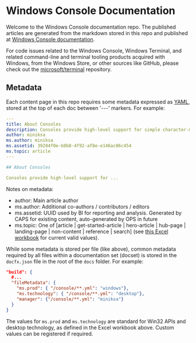 # Windows Console Documentation

Welcome to the Windows Console documentation repo. The published articles are generated from the markdown stored in this repo and published at [Windows Console documentation](https://learn.microsoft.com/windows/console/).

For code issues related to the Windows Console, Windows Terminal, and related command-line and terminal tooling products acquired with Windows, from the Windows Store, or other sources like GitHub, please check out the [microsoft/terminal](https://github.com/microsoft/terminal) repository.

## Metadata

Each content page in this repo requires some metadata expressed as [YAML](https://en.wikipedia.org/wiki/YAML), stored at the top of each doc between '---' markers. For example:

```yaml
---
title: About Consoles
description: Consoles provide high-level support for simple character-mode applications that interact with the user by using functions that read from standard input and write to standard output or standard error.
author: miniksa
ms.author: miniksa
ms.assetid: 39204f0e-b0b8-4f92-af8e-e146ac06c454
ms.topic: article
---

## About Consoles

Consoles provide high-level support for ...
```

Notes on metadata:

* author: Main article author
* ms.author: Additional co-authors / contributors / editors
* ms.assetid: UUID used by BI for reporting and analysis. Generated by CAPS for existing content, auto-generated by OPS in future
* ms.topic: One of [article | get-started-article | hero-article | hub-page | landing-page | non-content | reference | search] (see [this Excel workbook](https://microsoft.sharepoint.com/teams/STBCSI/Insights/_layouts/15/WopiFrame.aspx?sourcedoc=%7b7A321BF1-0611-4184-84DA-A0E964C435FA%7d&file=WEDCS_MasterList_CSIValues.xlsx&action=default&IsList=1&ListId=%7b46B17C8A-CD7E-47ED-A1B6-F2B654B55E2B%7d&ListItemId=969) for current valid values).

While some metadata is stored per file (like above), common metadata required by all files within a documentation set (docset) is stored in the `docfx.json` file in the root of the `docs` folder. For example:

```json
"build": {
  #...
  "fileMetadata": {
    "ms.prod": { "/console/**.yml": "windows"},
    "ms.technology": { "/console/**.yml": "desktop"},
    "manager": {"/console/**.yml": "miniksa"}
  }
}
```

The values for `ms.prod` and `ms.technology` are standard for Win32 APIs and desktop technology, as defined in the Excel workbook above. Custom values can be registered if required.
